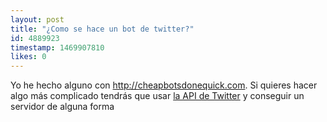 ```yaml
---
layout: post
title: "¿Como se hace un bot de twitter?"
id: 4889923
timestamp: 1469907810
likes: 0
---
```


 Yo he hecho alguno con <http://cheapbotsdonequick.com>. Si quieres hacer algo más complicado tendrás que usar [la API de Twitter](https://developer.twitter.com/en/docs) y conseguir un servidor de alguna forma